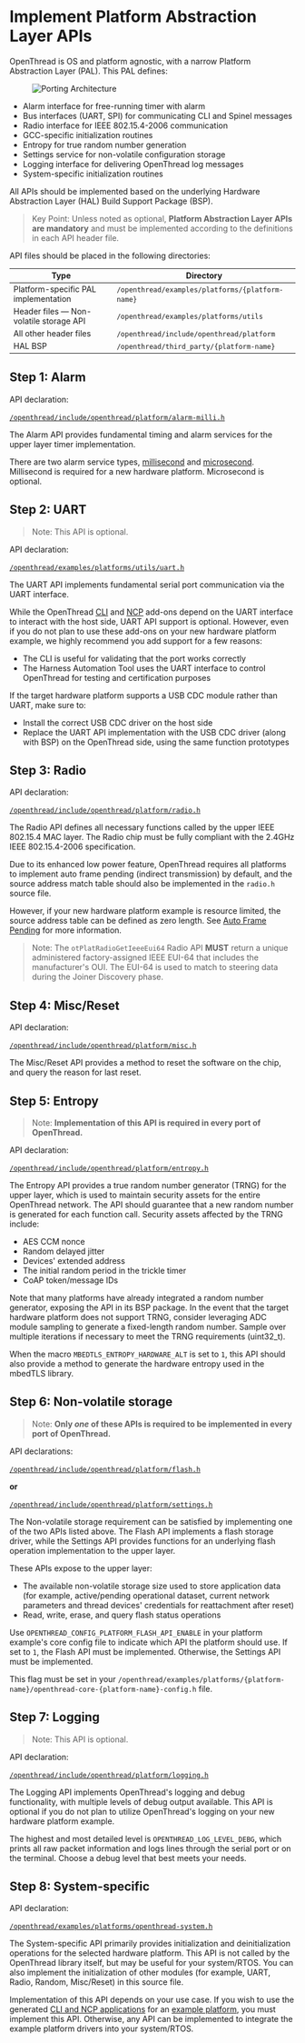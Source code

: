 # Implement Platform Abstraction Layer APIs

OpenThread is OS and platform agnostic, with a narrow Platform Abstraction Layer
(PAL). This PAL defines:

<figure class="attempt-right">
<img src="../../guides/images/ot-arch-porting.png" srcset="../../guides/images/ot-arch-porting.png 1x, ../../guides/images/ot-arch-porting_2x.png 2x" border="0" alt="Porting Architecture" />
</figure>

-   Alarm interface for free-running timer with alarm
-   Bus interfaces (UART, SPI) for communicating CLI and Spinel messages
-   Radio interface for IEEE 802.15.4-2006 communication
-   GCC-specific initialization routines
-   Entropy for true random number generation
-   Settings service for non-volatile configuration storage
-   Logging interface for delivering OpenThread log messages
-   System-specific initialization routines

All APIs should be implemented based on the underlying Hardware Abstraction
Layer (HAL) Build Support Package (BSP).

> Key Point: Unless noted as optional, **Platform Abstraction Layer APIs are
mandatory** and must be implemented according to the definitions in each API
header file.

API files should be placed in the following directories:

Type | Directory
------|------
Platform-specific PAL implementation | `/openthread/examples/platforms/{platform-name}`
Header files — Non-volatile storage API | `/openthread/examples/platforms/utils`
All other header files | `/openthread/include/openthread/platform`
HAL BSP | `/openthread/third_party/{platform-name}`

## Step 1: Alarm

API declaration:

[`/openthread/include/openthread/platform/alarm-milli.h`](https://github.com/openthread/openthread/blob/main/include/openthread/platform/alarm-milli.h)

The Alarm API provides fundamental timing and alarm services for the upper layer
timer implementation.

There are two alarm service types,
[millisecond](https://github.com/openthread/openthread/blob/main/include/openthread/platform/alarm-milli.h)
and [microsecond](https://github.com/openthread/openthread/blob/main/include/openthread/platform/alarm-micro.h).
Millisecond is required for a new hardware platform. Microsecond is optional.

## Step 2: UART

> Note: This API is optional.

API declaration:

[`/openthread/examples/platforms/utils/uart.h`](https://github.com/openthread/openthread/blob/main/examples/platforms/utils/uart.h)

The UART API implements fundamental serial port communication via the UART
interface.

While the OpenThread
[CLI](https://github.com/openthread/openthread/tree/main/examples/apps/cli)
and [NCP](https://github.com/openthread/openthread/tree/main/examples/apps/ncp)
add-ons depend on the UART interface to interact with the host side, UART API
support is optional. However, even if you do not plan to use these add-ons on
your new hardware platform example, we highly recommend you add support for a
few reasons:

-   The CLI is useful for validating that the port works correctly
-   The Harness Automation Tool uses the UART interface to control OpenThread for testing and certification purposes

If the target hardware platform supports a USB CDC module rather than UART, make
sure to:

-   Install the correct USB CDC driver on the host side
-   Replace the UART API implementation with the USB CDC driver (along with BSP)
    on the OpenThread side, using the same function prototypes

## Step 3: Radio

API declaration:

[`/openthread/include/openthread/platform/radio.h`](https://github.com/openthread/openthread/blob/main/include/openthread/platform/radio.h)

The Radio API defines all necessary functions called by the upper IEEE 802.15.4
MAC layer. The Radio chip must be fully compliant with the 2.4GHz IEEE
802.15.4-2006 specification.

Due to its enhanced low power feature, OpenThread requires all platforms to
implement auto frame pending (indirect transmission) by default, and the source
address match table should also be implemented in the `radio.h` source file.

However, if your new hardware platform example is resource limited, the source
address table can be defined as zero length. See
[Auto Frame Pending](#auto-frame-pending) for more information.

> Note: The `otPlatRadioGetIeeeEui64` Radio API **MUST** return a unique
administered factory-assigned IEEE EUI-64 that includes the manufacturer's OUI.
The EUI-64 is used to match to steering data during the Joiner Discovery phase.

## Step 4: Misc/Reset

API declaration:

[`/openthread/include/openthread/platform/misc.h`](https://github.com/openthread/openthread/blob/main/include/openthread/platform/misc.h)

The Misc/Reset API provides a method to reset the software on the chip, and
query the reason for last reset.

## Step 5: Entropy

> Note: **Implementation of this API is required in every port of OpenThread.**

API declaration:

[`/openthread/include/openthread/platform/entropy.h`](https://github.com/openthread/openthread/blob/main/include/openthread/platform/entropy.h)

The Entropy API provides a true random number generator (TRNG) for the upper
layer, which is used to maintain security assets for the entire OpenThread
network. The API should guarantee that a new random number is generated for
each function call. Security assets affected by the TRNG include:

-   AES CCM nonce
-   Random delayed jitter
-   Devices' extended address
-   The initial random period in the trickle timer
-   CoAP token/message IDs

Note that many platforms have already integrated a random number generator,
exposing the API in its BSP package. In the event that the target hardware
platform does not support TRNG, consider leveraging ADC module sampling to
generate a fixed-length random number. Sample over multiple iterations if
necessary to meet the TRNG requirements (uint32_t).

When the macro `MBEDTLS_ENTROPY_HARDWARE_ALT` is set to `1`, this API should
also provide a method to generate the hardware entropy used in the mbedTLS
library.

## Step 6: Non-volatile storage

> Note: **Only _one_ of these APIs is required to be implemented in every port
of OpenThread.**

API declarations:

[`/openthread/include/openthread/platform/flash.h`](https://github.com/openthread/openthread/blob/main/include/openthread/platform/flash.h)

**or**

[`/openthread/include/openthread/platform/settings.h`](https://github.com/openthread/openthread/blob/main/include/openthread/platform/settings.h)

The Non-volatile storage requirement can be satisfied by implementing one of the
two APIs listed above. The Flash API implements a flash storage driver, while
the Settings API provides functions for an underlying flash operation
implementation to the upper layer.

These APIs expose to the upper layer:

-   The available non-volatile storage size used to store application data (for
    example, active/pending operational dataset, current network parameters and
    thread devices' credentials for reattachment after reset)
-   Read, write, erase, and query flash status operations

Use `OPENTHREAD_CONFIG_PLATFORM_FLASH_API_ENABLE` in your platform example's
core config file to indicate which API the platform should use. If set to `1`,
the Flash API must be implemented. Otherwise, the Settings API must be
implemented.

This flag must be set in your
`/openthread/examples/platforms/{platform-name}/openthread-core-{platform-name}-config.h`
file.

## Step 7: Logging

> Note:  This API is optional.

API declaration:

[`/openthread/include/openthread/platform/logging.h`](https://github.com/openthread/openthread/blob/main/include/openthread/platform/logging.h)

The Logging API implements OpenThread's logging and debug functionality, with
multiple levels of debug output available.  This API is optional if you do not
plan to utilize OpenThread's logging on your new hardware platform example.

The highest and most detailed level is `OPENTHREAD_LOG_LEVEL_DEBG`, which
prints all raw packet information and logs lines through the serial port or on
the terminal. Choose a debug level that best meets your needs.

## Step 8: System-specific

API declaration:

[`/openthread/examples/platforms/openthread-system.h`](https://github.com/openthread/openthread/blob/main/examples/platforms/openthread-system.h)

The System-specific API primarily provides initialization and deinitialization
operations for the selected hardware platform. This API is not called by the
OpenThread library itself, but may be useful for your system/RTOS. You can also
implement the initialization of other modules (for example, UART, Radio, Random,
Misc/Reset) in this source file.

Implementation of this API depends on your use case. If you wish to use the
generated [CLI and NCP applications](../../guides/build/index.md#binaries) for an [example
platform](https://github.com/openthread/openthread/tree/main/examples/platforms),
you must implement this API. Otherwise, any API can be implemented to integrate
the example platform drivers into your system/RTOS.
